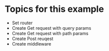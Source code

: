 # Topics for this example

- Set router
- Create Get request with query params
- Create Get request with path params
- Create Post reuqest
- Create middleware